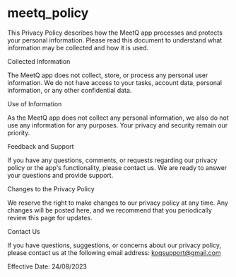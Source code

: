 # meetq_policy

This Privacy Policy describes how the MeetQ app processes and protects your personal information. Please read this document to understand what information may be collected and how it is used.

Collected Information

The MeetQ app does not collect, store, or process any personal user information. We do not have access to your tasks, account data, personal information, or any other confidential data.

Use of Information

As the MeetQ app does not collect any personal information, we also do not use any information for any purposes. Your privacy and security remain our priority.

Feedback and Support

If you have any questions, comments, or requests regarding our privacy policy or the app's functionality, please contact us. We are ready to answer your questions and provide support.

Changes to the Privacy Policy

We reserve the right to make changes to our privacy policy at any time. Any changes will be posted here, and we recommend that you periodically review this page for updates.

Contact Us

If you have questions, suggestions, or concerns about our privacy policy, please contact us at the following email address: [koqsupport@gmail.com](mailto:koqsupport@gmail.com)

Effective Date: 24/08/2023
